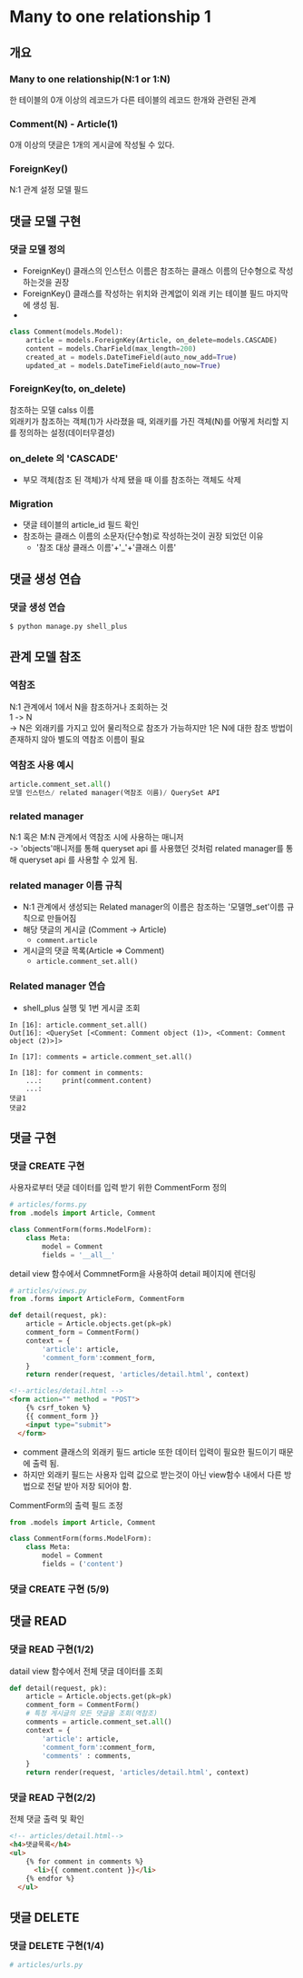 # Many to one relationship 1
## 개요
### Many to one relationship(N:1 or 1:N)
한 테이블의 0개 이상의 레코드가 다른 테이블의 레코드 한개와 관련된 관계
### Comment(N) - Article(1)
0개 이상의 댓글은 1개의 게시글에 작성될 수 있다.
### ForeignKey()
N:1 관계 설정 모델 필드

## 댓글 모델 구현
### 댓글 모델 정의
- ForeignKey() 클래스의 인스턴스 이름은 참조하는 클래스 이름의 단수형으로 작성하는것을 권장
- ForeignKey() 클래스를 작성하는 위치와 관계없이 외래 키는 테이블 필드 마지막에 생성 됨.
- 
```py
class Comment(models.Model):
    article = models.ForeignKey(Article, on_delete=models.CASCADE)
    content = models.CharField(max_length=200)
    created_at = models.DateTimeField(auto_now_add=True)
    updated_at = models.DateTimeField(auto_now=True)
```
### ForeignKey(to, on_delete)
참조하는 모델 calss 이름<br>
외래키가 참조하는 객체(1)가 사라졌을 때, 외래키를 가진 객체(N)를 어떻게 처리할 지를 정의하는 설정(데이터무결성)

### on_delete 의 'CASCADE'
- 부모 객체(참조 된 객체)가 삭제 됐을 때 이를 참조하는 객체도 삭제
### Migration
- 댓글 테이블의 article_id 필드 확인
- 참조하는 클래스 이름의 소문자(단수형)로 작성하는것이 권장 되었던 이유
  - '참조 대상 클래스 이름'+'_'+'클래스 이름'

## 댓글 생성 연습
### 댓글 생성 연습
```py
$ python manage.py shell_plus

```
## 관계 모델 참조
### 역참조
N:1 관계에서 1에서 N을 참조하거나 조회하는 것<br>
1 -> N<br>
-> N은 외래키를 가지고 있어 물리적으로 참조가 가능하지만 1은 N에 대한 참조 방법이 존재하지 않아 별도의 역참조 이름이 필요
### 역참조 사용 예시
```py
article.comment_set.all()
모델 인스턴스/ related manager(역참조 이름)/ QuerySet API
```
### related manager
N:1 혹은 M:N 관계에서 역참조 시에 사용하는 매니저<br>
-> 'objects'매니저를 통해 queryset api 를 사용했던 것처럼 related manager를 통해 queryset api 를 사용할 수 있게 됨.
### related manager 이름 규칙
- N:1 관계에서 생성되는 Related manager의 이름은 참조하는 '모델명_set'이름 규칙으로 만들어짐
- 해당 댓글의 게시글 (Comment -> Article)
  - `comment.article`
- 게시글의 댓글 목록(Article => Comment)
  - `article.comment_set.all()`

### Related manager 연습
- shell_plus 실행 및 1번 게시글 조회


```
In [16]: article.comment_set.all()
Out[16]: <QuerySet [<Comment: Comment object (1)>, <Comment: Comment object (2)>]>

In [17]: comments = article.comment_set.all()

In [18]: for comment in comments:
    ...:     print(comment.content)
    ...: 
댓글1
댓글2
```

## 댓글 구현
### 댓글 CREATE 구현
사용자로부터 댓글 데이터를 입력 받기 위한 CommentForm 정의
```py
# articles/forms.py
from .models import Article, Comment

class CommentForm(forms.ModelForm):
    class Meta:
        model = Comment
        fields = '__all__'
```
detail view 함수에서 CommnetForm을 사용하여 detail 페이지에 렌더링
```py
# articles/views.py
from .forms import ArticleForm, CommentForm

def detail(request, pk):
    article = Article.objects.get(pk=pk)
    comment_form = CommentForm()
    context = {
        'article': article,
        'comment_form':comment_form,
    }
    return render(request, 'articles/detail.html', context)
```
```html
<!--articles/detail.html -->
<form action="" method = "POST">
    {% csrf_token %}
    {{ comment_form }}
    <input type="submit">
  </form>
```
- comment 클래스의 외래키 필드 article 또한 데이터 입력이 필요한 필드이기 때문에 출력 됨.
- 하지만 외래키 필드는 사용자 입력 값으로 받는것이 아닌 view함수 내에서 다른 방법으로 전달 받아 저장 되어야 함.

CommentForm의 출력 필드 조정
```py
from .models import Article, Comment

class CommentForm(forms.ModelForm):
    class Meta:
        model = Comment
        fields = ('content')
```
### 댓글 CREATE 구현 (5/9)






## 댓글 READ
### 댓글 READ 구현(1/2)
datail view 함수에서 전체 댓글 데이터를 조회
```py
def detail(request, pk):
    article = Article.objects.get(pk=pk)
    comment_form = CommentForm()
    # 특정 게시글의 모든 댓글을 조회(역참조)
    comments = article.comment_set.all()
    context = {
        'article': article,
        'comment_form':comment_form,
        'comments' : comments,
    }
    return render(request, 'articles/detail.html', context)

```
### 댓글 READ 구현(2/2)
전체 댓글 출력 및 확인
```html
<!-- articles/detail.html-->
<h4>댓글목록</h4>
<ul>
    {% for comment in comments %}
      <li>{{ comment.content }}</li>
    {% endfor %}
  </ul>
```

## 댓글 DELETE
### 댓글 DELETE 구현(1/4)
```py
# articles/urls.py


```